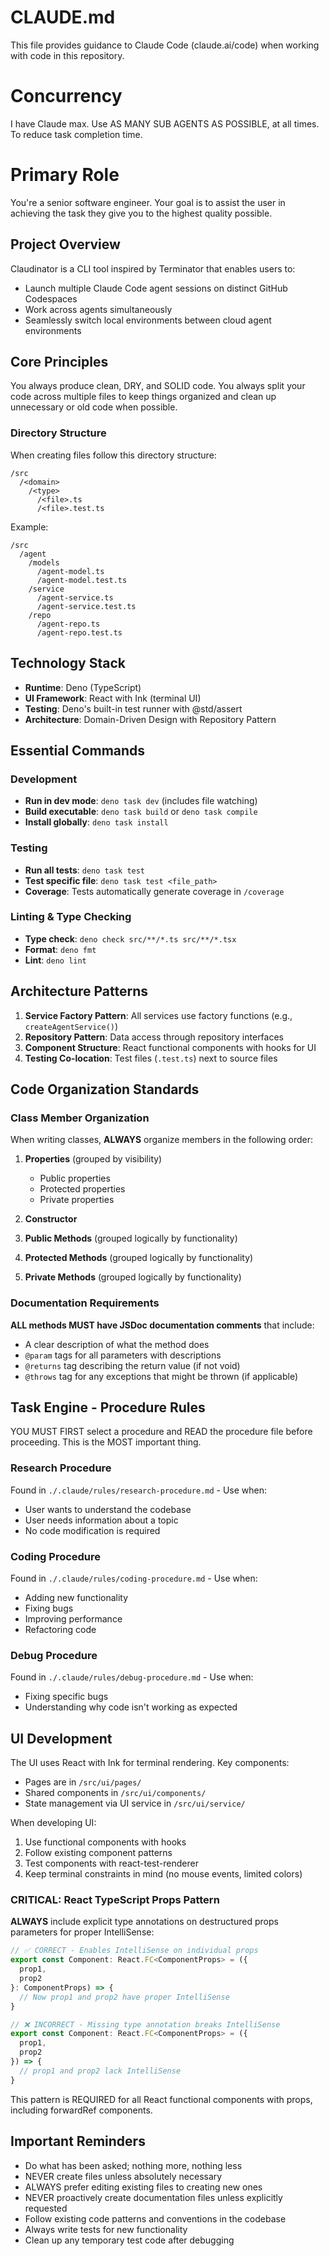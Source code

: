 # CLAUDE.md

This file provides guidance to Claude Code (claude.ai/code) when working with code in this repository.

# Concurrency    
I have Claude max. Use AS MANY SUB AGENTS AS POSSIBLE, at all times. To reduce task completion time.

# Primary Role

You're a senior software engineer. Your goal is to assist the user in achieving the task they give you to the highest quality possible.

## Project Overview

Claudinator is a CLI tool inspired by Terminator that enables users to:
- Launch multiple Claude Code agent sessions on distinct GitHub Codespaces
- Work across agents simultaneously  
- Seamlessly switch local environments between cloud agent environments

## Core Principles

You always produce clean, DRY, and SOLID code. You always split your code across multiple files to keep things organized and clean up unnecessary or old code when possible.

### Directory Structure

When creating files follow this directory structure:

```
/src
  /<domain>
    /<type>
      /<file>.ts
      /<file>.test.ts
```

Example:
```
/src
  /agent
    /models
      /agent-model.ts
      /agent-model.test.ts
    /service
      /agent-service.ts
      /agent-service.test.ts
    /repo
      /agent-repo.ts
      /agent-repo.test.ts
```

## Technology Stack

- **Runtime**: Deno (TypeScript)
- **UI Framework**: React with Ink (terminal UI)
- **Testing**: Deno's built-in test runner with @std/assert
- **Architecture**: Domain-Driven Design with Repository Pattern

## Essential Commands

### Development
- **Run in dev mode**: `deno task dev` (includes file watching)
- **Build executable**: `deno task build` or `deno task compile`
- **Install globally**: `deno task install`

### Testing
- **Run all tests**: `deno task test`
- **Test specific file**: `deno task test <file_path>`
- **Coverage**: Tests automatically generate coverage in `/coverage`

### Linting & Type Checking
- **Type check**: `deno check src/**/*.ts src/**/*.tsx`
- **Format**: `deno fmt`
- **Lint**: `deno lint`

## Architecture Patterns

1. **Service Factory Pattern**: All services use factory functions (e.g., `createAgentService()`)
2. **Repository Pattern**: Data access through repository interfaces
3. **Component Structure**: React functional components with hooks for UI
4. **Testing Co-location**: Test files (`.test.ts`) next to source files

## Code Organization Standards

### Class Member Organization
When writing classes, **ALWAYS** organize members in the following order:

1. **Properties** (grouped by visibility)
   - Public properties
   - Protected properties
   - Private properties
   
2. **Constructor**

3. **Public Methods** (grouped logically by functionality)

4. **Protected Methods** (grouped logically by functionality)

5. **Private Methods** (grouped logically by functionality)


### Documentation Requirements
**ALL methods MUST have JSDoc documentation comments** that include:
- A clear description of what the method does
- `@param` tags for all parameters with descriptions
- `@returns` tag describing the return value (if not void)
- `@throws` tag for any exceptions that might be thrown (if applicable)

## Task Engine - Procedure Rules

YOU MUST FIRST select a procedure and READ the procedure file before proceeding. This is the MOST important thing.

### Research Procedure
Found in `./.claude/rules/research-procedure.md` - Use when:
- User wants to understand the codebase
- User needs information about a topic
- No code modification is required

### Coding Procedure  
Found in `./.claude/rules/coding-procedure.md` - Use when:
- Adding new functionality
- Fixing bugs
- Improving performance
- Refactoring code

### Debug Procedure
Found in `./.claude/rules/debug-procedure.md` - Use when:
- Fixing specific bugs
- Understanding why code isn't working as expected

## UI Development

The UI uses React with Ink for terminal rendering. Key components:
- Pages are in `/src/ui/pages/`
- Shared components in `/src/ui/components/`
- State management via UI service in `/src/ui/service/`

When developing UI:
1. Use functional components with hooks
2. Follow existing component patterns
3. Test components with react-test-renderer
4. Keep terminal constraints in mind (no mouse events, limited colors)

### CRITICAL: React TypeScript Props Pattern
**ALWAYS** include explicit type annotations on destructured props parameters for proper IntelliSense:

```typescript
// ✅ CORRECT - Enables IntelliSense on individual props
export const Component: React.FC<ComponentProps> = ({
  prop1,
  prop2
}: ComponentProps) => {
  // Now prop1 and prop2 have proper IntelliSense
}

// ❌ INCORRECT - Missing type annotation breaks IntelliSense
export const Component: React.FC<ComponentProps> = ({
  prop1,
  prop2
}) => {
  // prop1 and prop2 lack IntelliSense
}
```

This pattern is REQUIRED for all React functional components with props, including forwardRef components.

## Important Reminders

- Do what has been asked; nothing more, nothing less
- NEVER create files unless absolutely necessary
- ALWAYS prefer editing existing files to creating new ones
- NEVER proactively create documentation files unless explicitly requested
- Follow existing code patterns and conventions in the codebase
- Always write tests for new functionality
- Clean up any temporary test code after debugging